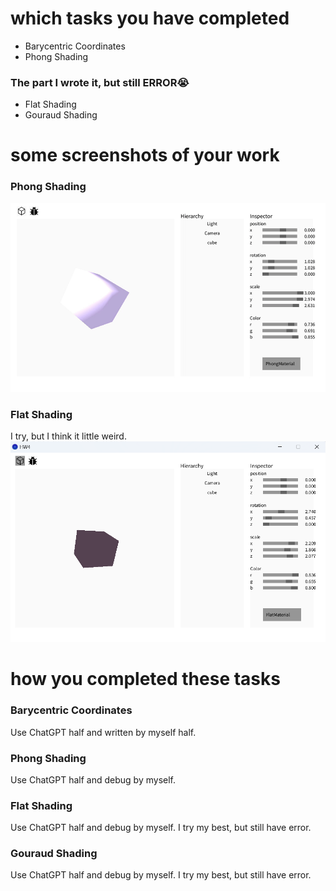 # which tasks you have completed
- Barycentric Coordinates
- Phong Shading
### The part I wrote it, but still ERROR😭
- Flat Shading
- Gouraud Shading


# some screenshots of your work
### Phong Shading
![line.gif](./data/phong.gif)
### Flat Shading
I try, but I think it little weird.
![Screenshot](./data/flat.png)


# how you completed these tasks
### Barycentric Coordinates
Use ChatGPT half and written by myself half.
### Phong Shading
Use ChatGPT half and debug by myself.
### Flat Shading
Use ChatGPT half and debug by myself. I try my best, but still have error. 
### Gouraud Shading
Use ChatGPT half and debug by myself. I try my best, but still have error.

